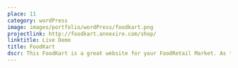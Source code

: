 ```yaml
---
place: 11
category: wordPress
image: images/portfolio/wordPress/foodkart.png
projectlink: http://foodkart.annexire.com/shop/
linktitle: Live Demo
title: FoodKart
dscr: This FoodKart is a great website for your FoodRetail Market. As the demand of food in every country will always be huge (everyone needs it). Indian food market at the end of 2016 is expected to be worth One Trillion dollars. That's a huge one. So I created this website which can help as an ecommerce store for retail food and groceries.
---
```

